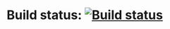 # Build status: [![Build status](https://ci.appveyor.com/api/projects/status/kbl1j2qwkmf12kdb?svg=true)](https://ci.appveyor.com/project/TheVanr21/homework6-2)
